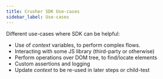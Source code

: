 ```yaml
---
title: Crusher SDK Use-cases
sidebar_label: Use-cases
---
```


Different use-cases where SDK can be helpful:

- Use of *context* variables, to perform complex flows.
- Interacting with some JS library (third-party or otherwise)
- Perform operations over DOM tree, to find/locate elements
- Custom assertions and logging
- Update *context* to be re-used in later steps or child-test
<!-- - Use all crusher-supported actions as code. -->
<!-- - Mock API routes -->
<!-- - Use of hooks - to run code at the beginning/end of test/page lifecycle. -->
